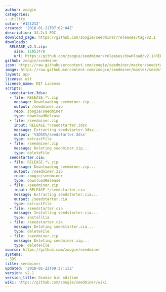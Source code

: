 ```yaml
---
author: zoogie
categories:
- utility
color: '#121212'
created: '2018-01-21T07:02:04Z'
description: 34.2c3 POC
download_page: https://github.com/zoogie/seedminer/releases/tag/v2.1
downloads:
  RELEASE_v2.1.zip:
    size: 11053478
    url: https://github.com/zoogie/seedminer/releases/download/v2.1/RELEASE_v2.1.zip
github: zoogie/seedminer
icon: https://raw.githubusercontent.com/zoogie/seedminer/master/seedstarter/resources/icon.png
image: https://raw.githubusercontent.com/zoogie/seedminer/master/seedstarter/resources/banner.png
layout: app
license: mit
license_name: MIT License
scripts:
  seedstarter.3dsx:
  - file: RELEASE.*\.zip
    message: Downloading seedminer.zip...
    output: /seedminer.zip
    repo: zoogie/seedminer
    type: downloadRelease
  - file: /seedminer.zip
    input: RELEASE.*/seedstarter.3dsx
    message: Extracting seedstarter.3dsx...
    output: '%3DSX%/seedstarter.3dsx'
    type: extractFile
  - file: /seedminer.zip
    message: Deleting seedminer.zip...
    type: deleteFile
  seedstarter.cia:
  - file: RELEASE.*\.zip
    message: Downloading seedminer.zip...
    output: /seedminer.zip
    repo: zoogie/seedminer
    type: downloadRelease
  - file: /seedminer.zip
    input: RELEASE.*/seedstarter.cia
    message: Extracting seedstarter.cia...
    output: /seedstarter.cia
    type: extractFile
  - file: /seedstarter.cia
    message: Installing seedstarter.cia...
    type: installCia
  - file: /seedstarter.cia
    message: Deleting seedstarter.cia...
    type: deleteFile
  - file: /seedminer.zip
    message: Deleting seedminer.zip...
    type: deleteFile
source: https://github.com/zoogie/seedminer
systems:
- 3DS
title: seedminer
updated: '2018-02-22T09:37:13Z'
version: v2.1
version_title: Gimmie bin edition
wiki: https://github.com/zoogie/seedminer/wiki
---
```

